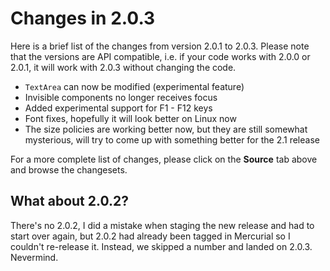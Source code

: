 # Changes in 2.0.3 #

Here is a brief list of the changes from version 2.0.1 to 2.0.3. Please note that the versions are API compatible, i.e. if your code works with 2.0.0 or 2.0.1, it will work with 2.0.3 without changing the code.

  * `TextArea` can now be modified (experimental feature)
  * Invisible components no longer receives focus
  * Added experimental support for F1 - F12 keys
  * Font fixes, hopefully it will look better on Linux now
  * The size policies are working better now, but they are still somewhat mysterious, will try to come up with something better for the 2.1 release

For a more complete list of changes, please click on the **Source** tab above and browse the changesets.

## What about 2.0.2? ##
There's no 2.0.2, I did a mistake when staging the new release and had to start over again, but 2.0.2 had already been tagged in Mercurial so I couldn't re-release it. Instead, we skipped a number and landed on 2.0.3. Nevermind.
